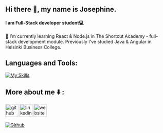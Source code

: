 ## Hi there 👋, my name is Josephine.
#### I am Full-Stack developer student:computer:
🌱 I’m currently learning React & Node.js in The Shortcut Academy - full-stack development module. 
Previously I've studied Java & Angular in Helsinki Business College.
## Languages and Tools:

[![My Skills](https://skillicons.dev/icons?i=javascript,react,angular,java,spring,nodejs,html,css,bootstrap,git,azure,heroku,netlify,illustrator&theme=light)](https://skillicons.dev)

<!-- <p align="left"> 
<a href="https://www.java.com" target="_blank" rel="noreferrer">
<img src="https://raw.githubusercontent.com/devicons/devicon/master/icons/java/java-original.svg" alt="java" width="40" height="40"/> 
</a> 
 
<a href="https://www.javascript.com/" target="_blank" rel="noreferrer"> 
<img src="https://raw.githubusercontent.com/devicons/devicon/master/icons/javascript/javascript-original.svg" alt="javascript" width="40" height="40"/> 
</a>  
 
<a href="https://spring.io/" target="_blank" rel="noreferrer"> 
<img src="https://www.vectorlogo.zone/logos/springio/springio-icon.svg" alt="spring" width="40" height="40"/>  
</a> 
 
<a href="https://angular.io" target="_blank" rel="noreferrer"> 
<img src="https://angular.io/assets/images/logos/angular/angular.svg" alt="angular" width="40" height="40"/> 
</a> 

 
<a href="https://getbootstrap.com" target="_blank" rel="noreferrer">  
<img src="https://raw.githubusercontent.com/devicons/devicon/master/icons/bootstrap/bootstrap-plain-wordmark.svg" alt="bootstrap" width="40" height="40"/> 
</a> 
  
<a href="https://www.w3schools.com/html/" target="_blank" rel="noreferrer"> 
<img src="https://raw.githubusercontent.com/devicons/devicon/master/icons/html5/html5-original-wordmark.svg" alt="html5" width="40" height="40"/> 
</a> 
 
<a href="https://www.w3schools.com/css/" target="_blank" rel="noreferrer"> 
<img src="https://raw.githubusercontent.com/devicons/devicon/master/icons/css3/css3-original-wordmark.svg" alt="css3" width="40" height="40"/> 
</a> 
 
<a href="https://git-scm.com/" target="_blank" rel="noreferrer"> 
<img src="https://www.vectorlogo.zone/logos/git-scm/git-scm-icon.svg" alt="git" width="40" height="40"/> 
</a> 
  
<a href="https://azure.microsoft.com/en-in/" target="_blank" rel="noreferrer"> 
<img src="https://www.vectorlogo.zone/logos/microsoft_azure/microsoft_azure-icon.svg" alt="azure" width="40" height="40"/> 
</a>
 
<a href="https://heroku.com" target="_blank" rel="noreferrer"> 
<img src="https://www.vectorlogo.zone/logos/heroku/heroku-icon.svg" alt="heroku" width="40" height="40"/> 
</a> 

 
<a href="https://www.adobe.com/in/products/illustrator.html" target="_blank" rel="noreferrer"> 
<img src="https://www.vectorlogo.zone/logos/adobe_illustrator/adobe_illustrator-icon.svg" alt="illustrator" width="40" height="40"/> 
</a>  
 
</p> -->


## More about me :arrow_down: : 
[<img src='https://cdn.jsdelivr.net/npm/simple-icons@3.0.1/icons/github.svg' alt='github' height='40'>](https://github.com/JoeClos)  [<img src='https://cdn.jsdelivr.net/npm/simple-icons@3.0.1/icons/linkedin.svg' alt='linkedin' height='40'>](https://www.linkedin.com/in/josephine-closan/)  [<img src='https://cdn.jsdelivr.net/npm/simple-icons@3.0.1/icons/icloud.svg' alt='website' height='40'>](https://joeclos.github.io/)  

[![Github](https://img.shields.io/github/followers/JoeClos?label=Follow&style=social)](https://github.com/JoeClos)
<!-- ![](https://visitor-badge.laobi.icu/badge?page_id=JoeClos.JoeClos)
![Top Langs](https://github-readme-stats.vercel.app/api/top-langs/?username=JoeClos&theme=tokyonight) -->




 






